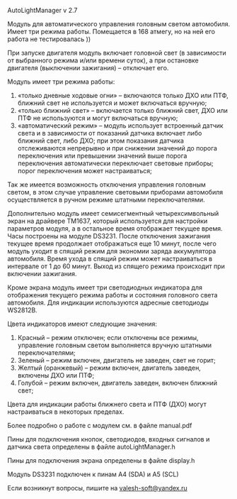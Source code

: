 AutoLightManager v 2.7

Модуль для автоматического управления головным светом автомобиля. Имеет три режима работы. Помещается в 168 атмегу, но на ней его работа не тестировалась ))

При запуске двигателя модуль включает головной свет (в зависимости от выбранного режима и/или времени суток), а при остановке двигателя (выключении зажигания) – отключает его.

Модуль имеет три режима работы:
1.	«только дневные ходовые огни» – включаются только ДХО или ПТФ, ближний свет не используется и может включаться вручную;
2.	«только ближний свет» – включается только ближний свет, ДХО или ПТФ не используются и могут включаться вручную;
3.	«автоматический режим» – модуль использует встроенный датчик света и в зависимости от показаний датчика включает либо ближний свет, либо ДХО; при этом показания датчика отслеживаются непрерывно и при снижении значений до порога переключения или превышении значений выше порога переключения автоматически переключает световые приборы; порог переключения может настраиваться;

Так же имеется возможность отключения управления головным светом, в этом случае управление световыми приборами автомобиля осуществляется в ручном режиме штатными переключателями.

Дополнительно модуль имеет семисегментный четырехсимвольный экран на драйвере TM1637, который используется для настройки параметров модуля, а в остальное время отображает текущее время. Часы построены на модуле DS3231. После отключения зажигания текущее время продолжает отображаться еще 10 минут, после чего модуль уходит в спящий режим для экономии заряда аккумулятора автомобиля. Время ухода в спящий режим может настраиваться в интервале от 1 до 60 минут. Выход из спящего режима происходит при включении зажигания.

Кроме экрана модуль имеет три светодиодных индикатора для отображения текущего режима работы и состояния головного света автомобиля. Для индикации используются адресные светодиоды WS2812B.

Цвета индикаторов имеют следующие значения:
1.	Красный – режим отключен; если отключены все режимы, управление головным светом выполняется вручную штатными переключателями;
2.	Зеленый – режим включен, двигатель не заведен, свет не горит;
3.	Желтый (оранжевый) – режим включен, двигатель заведен, включены ДХО или ПТФ;
4.	Голубой – режим включен, двигатель заведен, включен ближний свет;

Цвета для индикации работы ближнего света и ПТФ (ДХО) могут настраиваться в некоторых пределах.

Более подробно о работе с модулем см. в файле manual.pdf

Пины для подключения кнопок, светодиодов, входных сигналов и датчика света определены в файле autoLightManager.h

Пины для подключения экрана определены в файле display.h

Модуль DS3231 подключен к пинам A4 (SDA) и A5 (SCL)

Если возникнут вопросы, пишите на valesh-soft@yandex.ru 